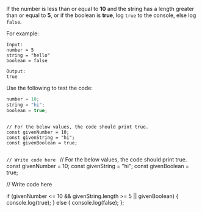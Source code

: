 If the number is less than or equal to **10**
and the string has a length greater than
or equal to **5**, or if the boolean is **true**,
log `true` to the console, else log `false`.

For example:
```
Input:
number = 5
string = "hello"
boolean = false

Output:
true
```

Use the following to test the code:

```js
number = 10;
string = "hi";
boolean = true;
```

<codeblock language="javascript" type="exercise" testMode="multipleInput">
<code>
// For the below values, the code should print true.
const givenNumber = 10;
const givenString = "hi";
const givenBoolean = true;

// Write code here
</code>
<solution>
// For the below values, the code should print true.
const givenNumber = 10;
const givenString = "hi";
const givenBoolean = true;

// Write code here

if (givenNumber <= 10 && givenString.length >= 5 || givenBoolean) {
console.log(true);
} else {
console.log(false);
};
</solution>
</codeblock>
